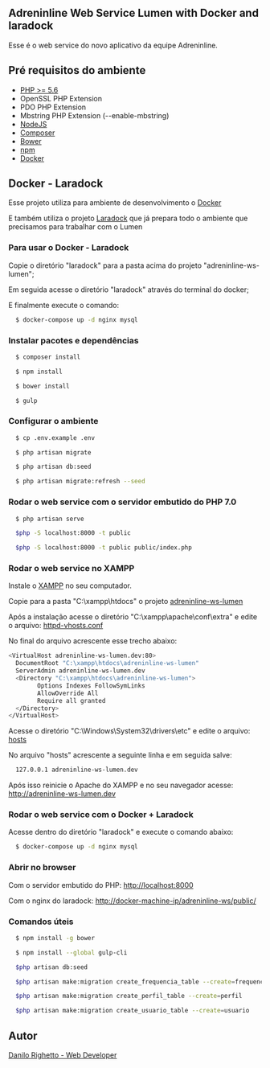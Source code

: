 ## Adreninline Web Service Lumen with Docker and laradock

Esse é o web service do novo aplicativo da equipe Adreninline.

## Pré requisitos do ambiente

* [PHP >= 5.6](https://secure.php.net)
* OpenSSL PHP Extension
* PDO PHP Extension
* Mbstring PHP Extension (--enable-mbstring)
* [NodeJS](https://nodejs.org)
* [Composer](https://getcomposer.org)
* [Bower](http://bower.io)
* [npm](https://www.npmjs.com/)
* [Docker](https://www.docker.com/)

## Docker - Laradock

Esse projeto utiliza para ambiente de desenvolvimento o [Docker](https://www.docker.com/)

E também utiliza o projeto [Laradock](https://github.com/laradock/laradock) que já prepara todo o ambiente que precisamos para trabalhar com o Lumen

### Para usar o Docker - Laradock

Copie o diretório "laradock" para a pasta acima do projeto "adreninline-ws-lumen";

Em seguida acesse o diretório "laradock" através do terminal do docker;

E finalmente execute o comando:

```sh
  $ docker-compose up -d nginx mysql
```

### Instalar pacotes e dependências
```sh
  $ composer install

  $ npm install

  $ bower install

  $ gulp

```

### Configurar o ambiente

```sh
  $ cp .env.example .env

  $ php artisan migrate

  $ php artisan db:seed

  $ php artisan migrate:refresh --seed
```

### Rodar o web service com o servidor embutido do PHP 7.0

```sh
  $ php artisan serve

  $php -S localhost:8000 -t public

  $php -S localhost:8000 -t public public/index.php
```

### Rodar o web service no XAMPP

Instale o [XAMPP](https://www.apachefriends.org/pt_br/download.html) no seu computador.

Copie para a pasta "C:\xampp\htdocs" o projeto [adreninline-ws-lumen]()

Após a instalação acesse o diretório "C:\xampp\apache\conf\extra" e edite o arquivo: [httpd-vhosts.conf]()

No final do arquivo acrescente esse trecho abaixo:

```sh
<VirtualHost adreninline-ws-lumen.dev:80>
  DocumentRoot "C:\xampp\htdocs\adreninline-ws-lumen"
  ServerAdmin adreninline-ws-lumen.dev
  <Directory "C:\xampp\htdocs\adreninline-ws-lumen">
        Options Indexes FollowSymLinks
        AllowOverride All
        Require all granted
  </Directory>
</VirtualHost>
```

Acesse o diretório "C:\Windows\System32\drivers\etc" e edite o arquivo: [hosts]()

No arquivo "hosts" acrescente a seguinte linha e em seguida salve:

```sh
  127.0.0.1 adreninline-ws-lumen.dev
```

Após isso reinicie o Apache do XAMPP e no seu navegador acesse: http://adreninline-ws-lumen.dev

### Rodar o web service com o Docker + Laradock

Acesse dentro do diretório "laradock" e execute o comando abaixo:

```sh
  $ docker-compose up -d nginx mysql
```

### Abrir no browser

Com o servidor embutido do PHP:
[http://localhost:8000](http://localhost:8000)

Com o nginx do laradock:
[http://docker-machine-ip/adreninline-ws/public/](http://docker-machine-ip)

### Comandos úteis
```sh
  $ npm install -g bower

  $ npm install --global gulp-cli

  $php artisan db:seed

  $php artisan make:migration create_frequencia_table --create=frequencia

  $php artisan make:migration create_perfil_table --create=perfil

  $php artisan make:migration create_usuario_table --create=usuario
```

## Autor

[Danilo Righetto - Web Developer](https://br.linkedin.com/in/danilo-righetto)

[//]: # (These are reference links used in the body of this note and get stripped out when the markdown processor does its job. There is no need to format nicely because it shouldn't be seen. Thanks SO - http://stackoverflow.com/questions/4823468/store-comments-in-markdown-syntax)


   [Marc Garcia Torrent]: <https://www.codementor.io/magarrent/how-to-install-laravel-5-xampp-windows-du107u9ji>
